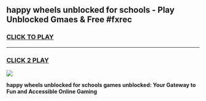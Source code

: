 
## happy wheels unblocked for schools - Play Unblocked Gmaes & Free #fxrec
<h3>
<a href="https://news.freeplayer.one?title=happy_wheels_unblocked_for_schools&ref=24F">CLICK TO PLAY</a></h3>
<hr>

<h3>
<a href="https://news.freeplayer.one?title=happy_wheels_unblocked_for_schools&ref=24F">CLICK 2 PLAY</a>
  
</h3>

<a href="https://news.freeplayer.one?title=happy_wheels_unblocked_for_schools&ref=24F/"><img src="https://clearcache.store/games.png"></a>


**happy wheels unblocked for schools games unblocked: Your Gateway to Fun and Accessible Online Gaming**

